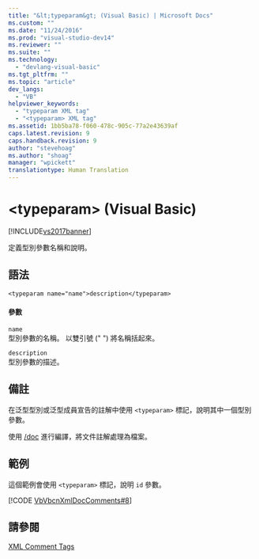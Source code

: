 ```yaml
---
title: "&lt;typeparam&gt; (Visual Basic) | Microsoft Docs"
ms.custom: ""
ms.date: "11/24/2016"
ms.prod: "visual-studio-dev14"
ms.reviewer: ""
ms.suite: ""
ms.technology: 
  - "devlang-visual-basic"
ms.tgt_pltfrm: ""
ms.topic: "article"
dev_langs: 
  - "VB"
helpviewer_keywords: 
  - "typeparam XML tag"
  - "<typeparam> XML tag"
ms.assetid: 1bb5ba78-f060-478c-905c-77a2e43639af
caps.latest.revision: 9
caps.handback.revision: 9
author: "stevehoag"
ms.author: "shoag"
manager: "wpickett"
translationtype: Human Translation
---
```

# &lt;typeparam&gt; (Visual Basic)
[!INCLUDE[vs2017banner](../../../csharp/includes/vs2017banner.md)]

定義型別參數名稱和說明。  
  
## 語法  
  
```  
<typeparam name="name">description</typeparam>  
```  
  
#### 參數  
 `name`  
 型別參數的名稱。  以雙引號 \(" "\) 將名稱括起來。  
  
 `description`  
 型別參數的描述。  
  
## 備註  
 在泛型型別或泛型成員宣告的註解中使用 `<typeparam>` 標記，說明其中一個型別參數。  
  
 使用 [\/doc](../../../visual-basic/reference/command-line-compiler/doc.md) 進行編譯，將文件註解處理為檔案。  
  
## 範例  
 這個範例會使用 `<typeparam>` 標記，說明 `id` 參數。  
  
 [!CODE [VbVbcnXmlDocComments#8](../CodeSnippet/VS_Snippets_VBCSharp/VbVbcnXmlDocComments#8)]  
  
## 請參閱  
 [XML Comment Tags](../../../visual-basic/language-reference/xmldoc/recommended-xml-tags-for-documentation-comments.md)